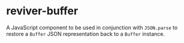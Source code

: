 reviver-buffer
==============

A JavaScript component to be used in conjunction with `JSON.parse` to restore
a `Buffer` JSON representation back to a `Buffer` instance.

